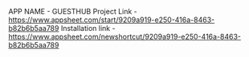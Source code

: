 APP NAME - GUESTHUB
Project Link - https://www.appsheet.com/start/9209a919-e250-416a-8463-b82b6b5aa789
Installation link -https://www.appsheet.com/newshortcut/9209a919-e250-416a-8463-b82b6b5aa789
 
